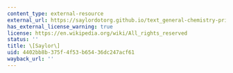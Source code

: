 ```yaml
---
content_type: external-resource
external_url: https://saylordotorg.github.io/text_general-chemistry-principles-patterns-and-applications-v1.0/s07-03-chemical-equations.html
has_external_license_warning: true
license: https://en.wikipedia.org/wiki/All_rights_reserved
status: ''
title: \[Saylor\]
uid: 4402bb8b-375f-4f53-b654-36dc247acf61
wayback_url: ''
---
```

